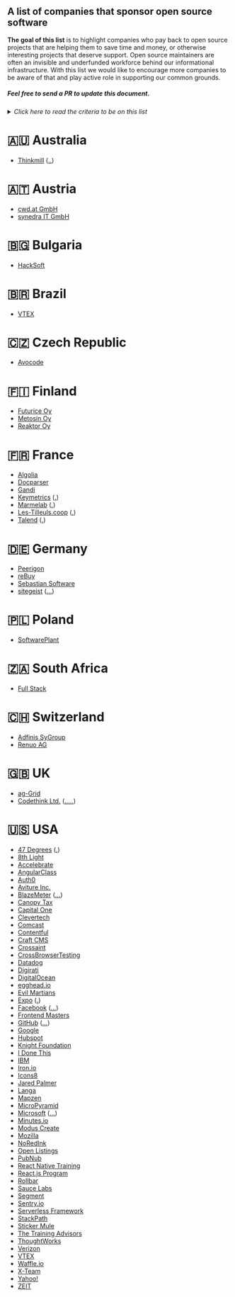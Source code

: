 ## A list of companies that sponsor open source software

**The goal of this list** is to highlight companies who pay back to open source projects that are helping them to save time and money, or otherwise interesting projects that deserve support. Open source maintainers are often an invisible and underfunded workforce behind our informational infrastructure. With this list we would like to encourage more companies to be aware of that and play active role in supporting our common grounds.

##### Feel free to send a PR to update this document.

<details>
<summary><em>Click here to read the criteria to be on this list</em></summary>
  <h3>Definitions</h3>
  <ul>
    <li>COMPANY: a legal entity made to generate profit.</li>
    <li>OPEN SOURCE PROJECT: any project under one of the licenses that comply with the open source definition as listed (and defined) on https://opensource.org/licenses</li>
    <li>THIRD-PARTY OPEN SOURCE PROJECT: an OPEN SOURCE PROJECT licensed under a different name to the COMPANY in question.</li>
    <li>SUPPORT (verb): to donate money to maintainers of an OPEN SOURCE PROJECT, or to allocate time for employees to contribute to OPEN SOURCE PROJECTS.</li>
  </ul>
  <h3>Criteria for inclusion</h3>
  <p>In order for an entry to be accepted into this list, the following criteria must be met</p>
  <ul>
    <li>Each entry is a COMPANY which systematically SUPPORTS some THIRD-PARTY OPEN SOURCE PROJECTS.</li>
    <li>Each entry should list the: (1) COMPANY name, (2) link(s) to blog post or page proving the support.</li>
  </ul>
</details> 

# 🇦🇺 Australia

- [Thinkmill](https://thinkmill.com.au/) ([.](https://github.com/styled-components/styled-components)[.](http://keystonejs.com/))

# 🇦🇹 Austria

- [cwd.at GmbH](https://cwd.at/)
- [synedra IT GmbH](https://opencollective.com/jfellner)

# 🇧🇬 Bulgaria

- [HackSoft](https://hacksoft.io/blog/on-supporting-open-source-the-first-steps/)

# 🇧🇷 Brazil

- [VTEX](https://opencollective.com/vtex)

# 🇨🇿 Czech Republic

- [Avocode](https://avocode.com/)

# 🇫🇮 Finland

- [Futurice Oy](https://spiceprogram.org/)
- [Metosin Oy](http://www.metosin.fi/en/metosin/)
- [Reaktor Oy](http://bluebirdjs.com/docs/getting-started.html)

# 🇫🇷 France

- [Algolia](https://opencollective.com/algolia)
- [Docparser](https://opencollective.com/docparser)
- [Gandi](https://www.gandi.net/supports)
- [Keymetrics](https://keymetrics.io/) ([.](http://pm2.keymetrics.io/))
- [Marmelab](https://marmelab.com/blog/) ([.](https://github.com/marmelab/admin-on-rest))
- [Les-Tilleuls.coop](https://les-tilleuls.coop/fr/blog) ([.](https://github.com/api-platform))
- [Talend](https://www.talend.com/) ([.](http://coders.talend.com))

# 🇩🇪 Germany

- [Peerigon](https://opencollective.com/peerigon)
- [reBuy](https://opencollective.com/rebuy)
- [Sebastian Software](https://opencollective.com/sebastiansoft)
- [sitegeist](https://sitegeist.de/) ([.](https://www.neos.io/events/neos-conference-hamburg-2017.html)[.](https://typo3.org/news/article/typo3-association-platinum-status-for-sitegeist/)[.](https://www.neos.io/contribute/donating-to-neos.html))

# 🇵🇱 Poland

- [SoftwarePlant](https://opencollective.com/softwareplant)

# 🇿🇦 South Africa

- [Full Stack](https://opencollective.com/fullstack)

# 🇨🇭 Switzerland

- [Adfinis SyGroup](https://www.adfinis-sygroup.ch/en/about/engagement.html)
- [Renuo AG](https://renuo.ch)

# 🇬🇧 UK

- [ag-Grid](https://opencollective.com/ag-grid)
- [Codethink Ltd.](https://www.codethink.co.uk/) ([.](https://www.openhub.net/orgs/codethink)[.](https://www.genivi.org/genivi-members)[.](https://www.linuxfoundation.org/members/corporate)[.](http://stackalytics.com/?release=all&company=codethink&metric=commits)[.](http://baserock.org/))

# 🇺🇸 USA

- [47 Degrees](https://47deg.github.io) ([.](https://www.47deg.com/blog/ensime-sponsorship/))
- [8th Light](https://opencollective.com/8thlight)
- [Accelebrate](https://opencollective.com/accelebrate)
- [AngularClass](https://opencollective.com/angularclass)
- [Auth0](https://opencollective.com/auth0)
- [Aviture Inc.](https://opencollective.com/contact4)
- [BlazeMeter](https://www.blazemeter.com/) ([.](http://jmeter.apache.org/changes_history.html)[.](http://www.jmeter-plugins.org/)[.](https://wiki.jenkins.io/display/JENKINS/Performance+Plugin))
- [Canopy Tax](https://canopytax.github.io/post/systemjs-sponsorship/)
- [Capital One](https://opencollective.com/capitalone)
- [Clevertech](https://opencollective.com/michellemcfarland)
- [Comcast](http://innovationfund.comcast.com/)
- [Contentful](https://opencollective.com/contentful)
- [Craft CMS](https://opencollective.com/craftcms)
- [Crossaint](https://opencollective.com/croissant)
- [CrossBrowserTesting](https://opencollective.com/crossbrowsertesting)
- [Datadog](https://opencollective.com/datadog)
- [Digirati](https://opencollective.com/johnbaker)
- [DigitalOcean](https://opencollective.com/digitalocean)
- [egghead.io](https://opencollective.com/joelhooks)
- [Evil Martians](https://evilmartians.com/#oss)
- [Expo](https://blog.expo.io/putting-your-money-where-your-package-json-is-e34a35099a1b) ([.](https://www.patreon.com/expoio))
- [Facebook](https://code.facebook.com/projects/) ([.](https://www.linuxfoundation.org/members/corporate)[.](http://www.apache.org/foundation/thanks.html)[.](http://www.opencompute.org/about/membership-organizational-directory/))
- [Frontend Masters](https://opencollective.com/frontendmasters)
- [GitHub](https://fosster.herokuapp.com/) ([.](https://www.linuxfoundation.org/members/corporate)[.](https://www.freexian.com/en/services/debian-lts.html)[.](https://opencollective.com/github))
- [Google](https://opensource.google.com/community/affiliations/)
- [Hubspot](https://opencollective.com/hubspot)
- [Knight Foundation](https://opencollective.com/knightfdn)
- [I Done This](https://opencollective.com/idonethis)
- [IBM](http://www-03.ibm.com/press/us/en/pressrelease/41926.wss)
- [Iron.io](https://opencollective.com/getiron)
- [Icons8](https://icons8.com/icon)
- [Jared Palmer](https://opencollective.com/jaredpalmer)
- [Langa](https://opencollective.com/langa)
- [Mapzen](https://opencollective.com/mapzen)
- [MicroPyramid](https://opencollective.com/micropyramid)
- [Microsoft](https://opensource.microsoft.com/) ([.](http://www.apache.org/foundation/thanks.html)[.](https://www.linuxfoundation.org/members/corporate)[.](https://www.theverge.com/2016/9/15/12926288/microsoft-really-does-love-linux))
- [Minutes.io](https://opencollective.com/minutes_io)
- [Modus Create](https://opencollective.com/moduscreate)
- [Mozilla](https://www.mozilla.org/en-US/moss/)
- [NoRedInk](http://tech.noredink.com/post/136615783598/welcome-evan)
- [Open Listings](https://opencollective.com/openlistings)
- [PubNub](https://opencollective.com/pubnub)
- [React Native Training](https://opencollective.com/reactnativetraining)
- [React.js Program](https://opencollective.com/reactjsprogram)
- [Rollbar](https://opencollective.com/rollbar)
- [Sauce Labs](https://opencollective.com/saucelabs)
- [Segment](https://opencollective.com/segment)
- [Sentry.io](https://opencollective.com/sentry)
- [Serverless Framework](https://opencollective.com/goserverless)
- [StackPath](https://opencollective.com/stackpath)
- [Sticker Mule](https://opencollective.com/stickermule)
- [The Training Advisors](https://opencollective.com/thetrainingadvisors)
- [ThoughtWorks](https://www.thoughtworks.com/open-source)
- [Verizon](https://opencollective.com/verizon)
- [VTEX](https://opencollective.com/vtex)
- [Waffle.io](https://opencollective.com/waffleio)
- [X-Team](https://opencollective.com/xteam)
- [Yahoo!](https://opencollective.com/yahoo)
- [ZEIT](https://opencollective.com/zeit)

